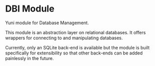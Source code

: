 
DBI Module
==========

Yuni module for Database Management.

This module is an abstraction layer on relational databases.
It offers wrappers for connecting to and manipulating databases.

Currently, only an SQLite back-end is available but the module is built
specifically for extensibility so that other back-ends can be added
painlessly in the future.

